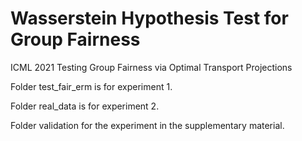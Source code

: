 # Wasserstein Hypothesis Test for Group Fairness

ICML 2021 Testing Group Fairness via Optimal Transport Projections

Folder test_fair_erm is for experiment 1.

Folder real_data is for experiment 2.

Folder validation for the experiment in the supplementary material.
